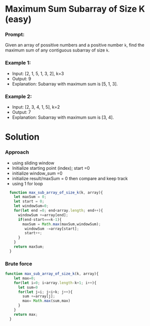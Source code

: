 # Maximum Sum Subarray of Size K (easy)

### Prompt:

Given an array of possitive numbers and a positive number `k`, find the maximum sum of any contiguous subarray of size `k`.

### Example 1:

- Input: [2, 1, 5, 1, 3, 2], k=3
- Output: 9
- Explanation: Subarray with maximum sum is [5, 1, 3].

### Example 2:

- Input: [2, 3, 4, 1, 5], k=2
- Output: 7
- Explanation: Subarray with maximum sum is [3, 4].

# Solution

### Approach

- using sliding window
- Initialize starting point (index); start =0
- initialize window_sum =0
- initialize result/maxSum = 0 then compare and keep track
- using 1 for loop

```js
  function max_sub_array_of_size_k(k, array){
    let maxSum = 0;
    let start = 0;
    let windowSum=0;
    for(let end =0; end<array.length; end++){
      windowSum +=array[end];
      if(end-start===k-1){
        maxSum = Math.max(maxSum,windowSum);
         windowSum -=array[start];
         start++;
      }
    }
    return maxSum;
  }
```

### Brute force

```js
function max_sub_array_of_size_k(k, array){
    let max=0;
    for(let i=0; i<array.length-k+1; i++){
      let sum=0
      for(let j=i; j<i+k; j++){
        sum +=array[j];
        max= Math.max(sum,max)
      }
    }
    return max;
  }
```

